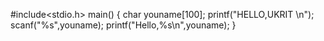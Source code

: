 
#include<stdio.h>
main()
{
	char youname[100];
  	printf("HELLO,UKRIT \n");
	scanf("%s",youname);
	printf("Hello,%s\n",youname);
}
